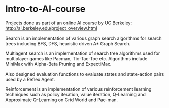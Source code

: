 # Intro-to-AI-course
Projects done as part of an online AI course by UC Berkeley:
http://ai.berkeley.edu/project_overview.html

Search is an implementation of various graph search algorithms for search trees including BFS, DFS, heuristic driven A* Graph Search.

Multiagent search is an implementation of search tree algorithms used for multiplayer games like Pacman, Tic-Tac-Toe etc. 
Algorithms include MiniMax with Alpha-Beta Pruning and ExpectiMax. 

Also designed evaluation functions to evaluate states and state-action pairs used by a Reflex Agent.

Reinforcement is an implementation of various reinforcement learning techniques such as policy iteration, value iteration, Q-Learning and Approximate Q-Learning on Grid World and Pac-man.
